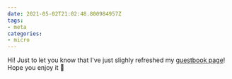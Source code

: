 ```yaml
---
date: 2021-05-02T21:02:48.800984957Z
tags:
- meta
categories:
- micro
---
```


Hi! Just to let you know that I've just slighly refreshed my [guestbook page](/guestbook/)! Hope you enjoy it 🤩
